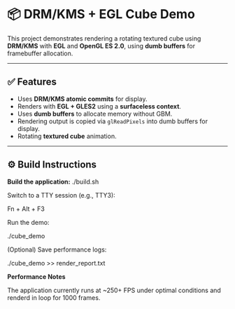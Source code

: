 # 📦 DRM/KMS + EGL Cube Demo

This project demonstrates rendering a rotating textured cube using **DRM/KMS** with **EGL** and **OpenGL ES 2.0**, using **dumb buffers** for framebuffer allocation.

---

## ✅ Features

- Uses **DRM/KMS atomic commits** for display.
- Renders with **EGL + GLES2** using a **surfaceless context**.
- Uses **dumb buffers** to allocate memory without GBM.
- Rendering output is copied via `glReadPixels` into dumb buffers for display.
- Rotating **textured cube** animation.

---

## ⚙️ Build Instructions

**Build the application:**
   ./build.sh

Switch to a TTY session (e.g., TTY3):

Fn + Alt + F3

Run the demo:

./cube_demo

(Optional) Save performance logs:

./cube_demo >> render_report.txt

**Performance Notes**

The application currently runs at ~250+ FPS under optimal conditions and renderd in loop for 1000 frames.
